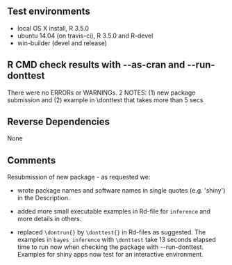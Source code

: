 
## Test environments

* local OS X install, R 3.5.0
* ubuntu 14.04 (on travis-ci), R 3.5.0 and R-devel
* win-builder (devel and release)

## R CMD check results with --as-cran and --run-donttest
There were no ERRORs or WARNINGs.
2 NOTES:  (1) new package submission and (2) example in \donttest that takes more than 5 secs

## Reverse Dependencies

None

## Comments

Resubmission of new package - as requested we:

* wrote package names and software names in single quotes (e.g. 'shiny') in the Description.

* added more small executable examples in Rd-file for  `inference` and more details in others.

* replaced `\dontrun{}` by `\donttest{}` in Rd-files as suggested. The examples in  `bayes_inference`  with `\donttest` take 13 seconds elapsed time to run now when checking the package with --run-donttest.  Examples for shiny apps now test for an interactive environment.



